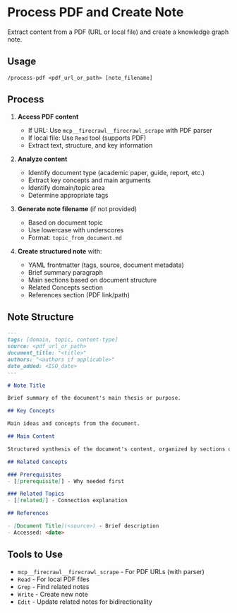 # Process PDF and Create Note

Extract content from a PDF (URL or local file) and create a knowledge graph note.

## Usage

`/process-pdf <pdf_url_or_path> [note_filename]`

## Process

1. **Access PDF content**
   - If URL: Use `mcp__firecrawl__firecrawl_scrape` with PDF parser
   - If local file: Use `Read` tool (supports PDF)
   - Extract text, structure, and key information

2. **Analyze content**
   - Identify document type (academic paper, guide, report, etc.)
   - Extract key concepts and main arguments
   - Identify domain/topic area
   - Determine appropriate tags

3. **Generate note filename** (if not provided)
   - Based on document topic
   - Use lowercase with underscores
   - Format: `topic_from_document.md`

4. **Create structured note** with:
   - YAML frontmatter (tags, source, document metadata)
   - Brief summary paragraph
   - Main sections based on document structure
   - Related Concepts section
   - References section (PDF link/path)

## Note Structure

```markdown
---
tags: [domain, topic, content-type]
source: <pdf_url_or_path>
document_title: "<title>"
authors: "<authors if applicable>"
date_added: <ISO_date>
---

# Note Title

Brief summary of the document's main thesis or purpose.

## Key Concepts

Main ideas and concepts from the document.

## Main Content

Structured synthesis of the document's content, organized by sections or themes.

## Related Concepts

### Prerequisites
- [[prerequisite]] - Why needed first

### Related Topics
- [[related]] - Connection explanation

## References

- [Document Title](<source>) - Brief description
- Accessed: <date>
```

## Tools to Use

- `mcp__firecrawl__firecrawl_scrape` - For PDF URLs (with parser)
- `Read` - For local PDF files
- `Grep` - Find related notes
- `Write` - Create new note
- `Edit` - Update related notes for bidirectionality
